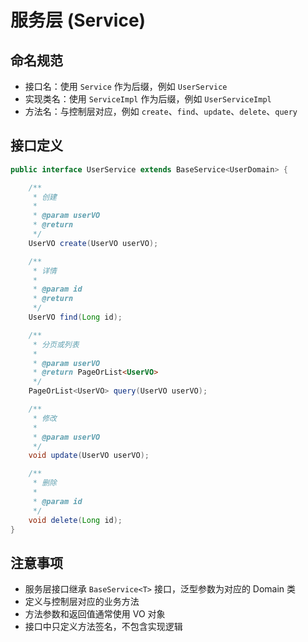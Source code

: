 # 服务层 (Service)

## 命名规范

- 接口名：使用 `Service` 作为后缀，例如 `UserService`
- 实现类名：使用 `ServiceImpl` 作为后缀，例如 `UserServiceImpl`
- 方法名：与控制层对应，例如 `create`、`find`、`update`、`delete`、`query`

## 接口定义

```java
public interface UserService extends BaseService<UserDomain> {

    /**
     * 创建
     *
     * @param userVO
     * @return
     */
    UserVO create(UserVO userVO);

    /**
     * 详情
     *
     * @param id
     * @return
     */
    UserVO find(Long id);

    /**
     * 分页或列表
     *
     * @param userVO
     * @return PageOrList<UserVO>
     */
    PageOrList<UserVO> query(UserVO userVO);

    /**
     * 修改
     *
     * @param userVO
     */
    void update(UserVO userVO);

    /**
     * 删除
     *
     * @param id
     */
    void delete(Long id);
}
```

## 注意事项

- 服务层接口继承 `BaseService<T>` 接口，泛型参数为对应的 Domain 类
- 定义与控制层对应的业务方法
- 方法参数和返回值通常使用 VO 对象
- 接口中只定义方法签名，不包含实现逻辑